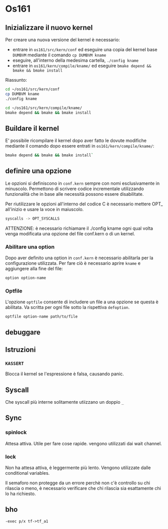 # Os161 

## Inizializzare il nuovo kernel

Per creare una nuova versione del kernel è necessario:

- entrare in `os161/src/kern/conf` ed eseguire una copia del kernel base `DUMBVM` mediante il comando `cp DUMBVM kname`
- eseguire, all'interno della medesima cartella, `./config kname`
- entrare in `os161/kern/compile/kname/` ed eseguire `bmake depend && bmake && bmake install`

Riassunto:

```bash
cd ~/os161/src/kern/conf
cp DUMBVM kname
./config kname

cd ~/os161/src/kern/compile/kname/
bmake depend && bmake && bmake install
```

## Buildare il kernel

E' possibile ricompilare il kernel dopo aver fatto le dovute modifiche mediante il comando dopo essere entrati in `os161/kern/compile/kname/`:

```bash
bmake depend && bmake && bmake install`
```

## definire una opzione

Le opzioni si definiscono in `conf.kern` sempre con nomi esclusivamente in minuscolo. Permettono di scrivere codice incrementale utilizzando funzionalità che in base alle necessità possono essere disabilitate.

Per riutilizzare le opzioni all'interno del codice C è necessario mettere OPT_ all'inizio e usare la voce in maiuscolo.

```bash
syscalls -> OPT_SYSCALLS
```
ATTENZIONE: è necessario richiamare il ./config kname ogni qual volta venga modificata una opzione del file conf.kern o di un kernel.

### Abilitare una option

Dopo aver definito una option in `conf.kern` è necessario abilitarla per la configurazione utilizzata. Per fare ciò è necessario aprire `kname` e aggiungere alla fine del file:

```bash
option option-name
```

### Optfile

L'opzione `optfile` consente di includere un file a una opzione se questa è abilitata. Va scritta per ogni file sotto la rispettiva `defoption`.

```bash
optfile option-name path/to/file
```

## debuggare

## Istruzioni

### `KASSERT`

Blocca il kernel se l'espressione è falsa, causando panic.

## Syscall

Che syscall più interne solitamente utiizzano un doppio `_`

## Sync

### spinlock

Attesa attiva. Utile per fare cose rapide. vengono utilizzati dai wait channel.

### lock

Non ha attesa attiva, è leggermente più lento. Vengono utilizzate dalle conditional variables.

Il semaforo non protegge da un errore perchè non c'è controllo su chi rilascia o meno, è necessario verificare che chi rilascia sia esattamente chi lo ha richiesto.


## bho 

```gdb
-exec p/x tf->tf_a1
```


